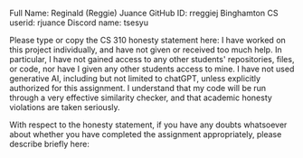 Full Name: Reginald (Reggie) Juance
GitHub ID: rreggiej
Binghamton CS userid: rjuance
Discord name: tsesyu

Please type or copy the CS 310 honesty statement here:
I have worked on this project individually, and have not given or received too much help. In particular, I have not gained access to any other students' repositories, files, or code, nor have I given any other students access to mine. I have not used generative AI, including but not limited to chatGPT, unless explicitly authorized for this assignment. I understand that my code will be run through a very effective similarity checker, and that academic honesty violations are taken seriously.


With respect to the honesty statement, if you have any doubts whatsoever 
about whether you have completed the assignment appropriately, 
please describe briefly here:

